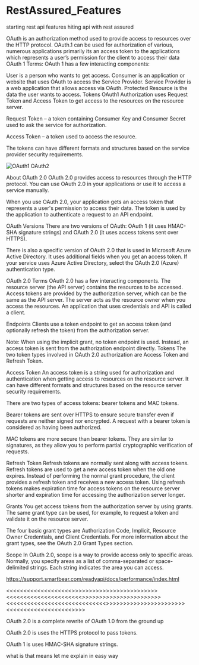 # RestAssured_Features
starting rest api features
hiting api with rest assured 

OAuth is an authorization method used to provide access to resources over the HTTP protocol.
OAuth.1 can be used for authorization of various, numerous applications
primarily its an access token to the applications which represents a user’s permission for the client to access their data
OAuth 1 Terms:
OAuth 1 has a few interacting components:

User is a person who wants to get access.
Consumer is an application or website that uses OAuth to access the Service Provider.
Service Provider is a web application that allows access via OAuth.
Protected Resource is the data the user wants to access.
Tokens
OAuth1 Authorization uses Request Token and Access Token to get access to the resources on the resource server.

Request Token – a token containing Consumer Key and Consumer Secret used to ask the service for authorization.

Access Token – a token used to access the resource.

The tokens can have different formats and structures based on the service provider security requirements.




![OAuth1  OAuth2](https://user-images.githubusercontent.com/50185967/139423567-e4524b6f-c6da-4b83-a1c6-2d5b1424d3d9.png)

About OAuth 2.0
OAuth 2.0 provides access to resources through the HTTP protocol.
You can use OAuth 2.0 in your applications or use it to access a service manually.

When you use OAuth 2.0, your application gets an access token that represents a user's permission to access their data. The token is used by the application to authenticate a request to an API endpoint.

OAuth Versions
There are two versions of OAuth: OAuth 1 (it uses HMAC-SHA signature strings) and OAuth 2.0 (it uses access tokens sent over HTTPS).

There is also a specific version of OAuth 2.0 that is used in Microsoft Azure Active Directory. It uses additional fields when you get an access token. If your service uses Azure Active Directory, select the OAuth 2.0 (Azure) authentication type.

OAuth 2.0 Terms
OAuth 2.0 has a few interacting components. The resource server (the API server) contains the resources to be accessed. Access tokens are provided by the authorization server, which can be the same as the API server. The server acts as the resource owner when you access the resources. An application that uses credentials and API is called a client.

Endpoints
Clients use a token endpoint to get an access token (and optionally refresh the token) from the authorization server.

Note:	When using the implicit grant, no token endpoint is used. Instead, an access token is sent from the authorization endpoint directly.
Tokens
The two token types involved in OAuth 2.0 authorization are Access Token and Refresh Token.

Access Token
An access token is a string used for authorization and authentication when getting access to resources on the resource server. It can have different formats and structures based on the resource server security requirements.

There are two types of access tokens: bearer tokens and MAC tokens.

Bearer tokens are sent over HTTPS to ensure secure transfer even if requests are neither signed nor encrypted. A request with a bearer token is considered as having been authorized.

MAC tokens are more secure than bearer tokens. They are similar to signatures, as they allow you to perform partial cryptographic verification of requests.

Refresh Token
Refresh tokens are normally sent along with access tokens. Refresh tokens are used to get a new access token when the old one expires. Instead of performing the normal grant procedure, the client provides a refresh token and receives a new access token. Using refresh tokens makes expiration time for access tokens on the resource server shorter and expiration time for accessing the authorization server longer.

Grants
You get access tokens from the authorization server by using grants. The same grant type can be used, for example, to request a token and validate it on the resource server.

The four basic grant types are Authorization Code, Implicit, Resource Owner Credentials, and Client Credentials. For more information about the grant types, see the OAuth 2.0 Grant Types section.

Scope
In OAuth 2.0, scope is a way to provide access only to specific areas. Normally, you specify areas as a list of comma-separated or space-delimited strings. Each string indicates the area you can access.

https://support.smartbear.com/readyapi/docs/performance/index.html

<<<<<<<<<<<<<<<<<<<>>>>>>>>>>>>>>>>>>>>>>>>><<<<<<<<<<<<<<<<<<<<<<>>>>>>>>>>>>>>>>>>>>>>><<<<<<<<<<<<<<<<<<<<<<<<<<<<<>>>>>>>>>>>>>>>>>>>>>>><<<<<<<<<<<<<<<<<<<>>>>


OAuth 2.0 is a complete rewrite of OAuth 1.0 from the ground up

OAuth 2.0 is uses the HTTPS protocol to pass tokens.

OAuth 1 is uses HMAC-SHA signature strings.

what is that means let me explain in easy way 





